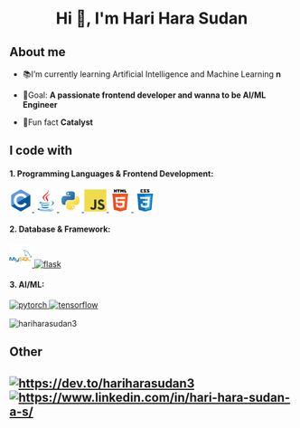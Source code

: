 <h1 align="center">Hi 👋, I'm Hari Hara Sudan</h1>
<h2> About me </h2>

- 📚I’m currently learning Artificial Intelligence and Machine Learning **n**

- 🎯Goal: **A passionate frontend developer and wanna to be AI/ML Engineer**
  
- 🎲Fun fact **Catalyst**

<h2>I code with </h2>
<!-- Programming Languages -->
<!-- Programming Languages & Frontend Development -->
<h4 align="left">1. Programming Languages & Frontend Development:</h4>
<p align="left"> 
    <a href="https://www.cprogramming.com/" target="_blank" rel="noreferrer">
        <img src="https://raw.githubusercontent.com/devicons/devicon/master/icons/c/c-original.svg" alt="c" width="40" height="40"/>
    </a>
    <a href="https://www.java.com" target="_blank" rel="noreferrer">
        <img src="https://raw.githubusercontent.com/devicons/devicon/master/icons/java/java-original.svg" alt="java" width="40" height="40"/>
    </a>
    <a href="https://www.python.org" target="_blank" rel="noreferrer">
        <img src="https://raw.githubusercontent.com/devicons/devicon/master/icons/python/python-original.svg" alt="python" width="40" height="40"/>
    </a>
    <a href="https://developer.mozilla.org/en-US/docs/Web/JavaScript" target="_blank" rel="noreferrer">
        <img src="https://raw.githubusercontent.com/devicons/devicon/master/icons/javascript/javascript-original.svg" alt="javascript" width="40" height="40"/>
    </a>
    <a href="https://www.w3.org/html/" target="_blank" rel="noreferrer">
        <img src="https://raw.githubusercontent.com/devicons/devicon/master/icons/html5/html5-original-wordmark.svg" alt="html5" width="40" height="40"/>
    </a>
    <a href="https://www.w3schools.com/css/" target="_blank" rel="noreferrer">
        <img src="https://raw.githubusercontent.com/devicons/devicon/master/icons/css3/css3-original-wordmark.svg" alt="css3" width="40" height="40"/>
    </a>
</p>

<!-- Database & Framework -->
<h4 align="left">2. Database & Framework:</h4>
<p align="left"> 
    <a href="https://www.mysql.com/" target="_blank" rel="noreferrer">
        <img src="https://raw.githubusercontent.com/devicons/devicon/master/icons/mysql/mysql-original-wordmark.svg" alt="mysql" width="40" height="40"/>
    </a>
    <a href="https://flask.palletsprojects.com/" target="_blank" rel="noreferrer">
        <img src="https://www.vectorlogo.zone/logos/pocoo_flask/pocoo_flask-icon.svg" alt="flask" width="40" height="40"/>
    </a>
</p>

<!-- AI/ML -->
<h4 align="left">3. AI/ML:</h4>
<p align="left"> 
    <a href="https://pytorch.org/" target="_blank" rel="noreferrer">
        <img src="https://www.vectorlogo.zone/logos/pytorch/pytorch-icon.svg" alt="pytorch" width="40" height="40"/>
    </a>
    <a href="https://www.tensorflow.org" target="_blank" rel="noreferrer">
        <img src="https://www.vectorlogo.zone/logos/tensorflow/tensorflow-icon.svg" alt="tensorflow" width="40" height="40"/>
    </a>
</p>

<p><img align="center" src="https://github-readme-stats.vercel.app/api/top-langs?username=hariharasudan3&show_icons=true&locale=en&layout=compact" alt="hariharasudan3" /></p>
<h2>Other<h2>
<a href="https://dev.to/https://dev.to/hariharasudan3" target="blank"><img align="center" src="https://raw.githubusercontent.com/rahuldkjain/github-profile-readme-generator/master/src/images/icons/Social/devto.svg" alt="https://dev.to/hariharasudan3" height="30" width="40" /></a>
<a href="https://linkedin.com/in/https://www.linkedin.com/in/hari-hara-sudan-a-s/" target="blank"><img align="center" src="https://raw.githubusercontent.com/rahuldkjain/github-profile-readme-generator/master/src/images/icons/Social/linked-in-alt.svg" alt="https://www.linkedin.com/in/hari-hara-sudan-a-s/" height="30" width="40" /></a>
</p>
